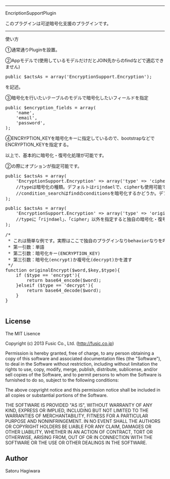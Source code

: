 ***********************************************************************
EncriptionSupportPlugin

このプラグインは可逆暗号化支援のプラグインです。
***********************************************************************

使い方

①通常通りPluginを設置。

②Appモデルで(使用しているモデルだけだとJOIN先からのfindなどで適応できません)
<pre>
public $actsAs = array('EncryptionSupport.Encryption');
</pre>
を記述。

③暗号化を行いたいテーブルのモデルで暗号化したいフィールドを指定
<pre>
public $encryption_fields = array(
	'name',
	'email',
	'password',
);
</pre>

④ENCRYPTION_KEYを暗号化キーに指定しているので、bootstrapなどでENCRYPTION_KEYを指定する。


以上で、基本的に暗号化・復号化処理が可能です。

②の際にオプションが指定可能です。
<pre>
public $actsAs = array(
	'EncryptionSupport.Encryption' => array('type' => 'cipher','condition_search' => false),
	//typeは暗号化の種類。デフォルトはrijndaelで、cipherも使用可能です。
	//condition_searchはfindのconditionsを暗号化するかどうか。デフォルトはtrueで暗号化します。
);
</pre>

<pre>
public $actsAs = array(
	'EncryptionSupport.Encryption' => array('type' => 'originalEncrypt'),
	//typeに「rijndael」、「cipher」以外を指定すると独自の暗号化・復号化メソッドを使用可能です。
);

/*
 * これは簡単な例です。実際はここで独自のプラグインなりbehaviorなりを呼んで暗号化、複号化するのが良いでしょう。
 * 第一引数：単語
 * 第二引数：暗号化キー(ENCRYPTION_KEY)
 * 第三引数：暗号化(encrypt)か複号化(decrypt)かを渡す
 */
function originalEncrypt($word,$key,$type){
	if ($type == 'encrypt'){
		return base64_encode($word);
	}elseif ($type == 'decrypt'){
		return base64_decode($word);
	}
}

</pre>

## License ##

The MIT Lisence

Copyright (c) 2013 Fusic Co., Ltd. (http://fusic.co.jp)

Permission is hereby granted, free of charge, to any person obtaining a copy of this software and associated documentation files (the "Software"), to deal in the Software without restriction, including without limitation the rights to use, copy, modify, merge, publish, distribute, sublicense, and/or sell copies of the Software, and to permit persons to whom the Software is furnished to do so, subject to the following conditions:

The above copyright notice and this permission notice shall be included in all copies or substantial portions of the Software.

THE SOFTWARE IS PROVIDED "AS IS", WITHOUT WARRANTY OF ANY KIND, EXPRESS OR IMPLIED, INCLUDING BUT NOT LIMITED TO THE WARRANTIES OF MERCHANTABILITY, FITNESS FOR A PARTICULAR PURPOSE AND NONINFRINGEMENT. IN NO EVENT SHALL THE AUTHORS OR COPYRIGHT HOLDERS BE LIABLE FOR ANY CLAIM, DAMAGES OR OTHER LIABILITY, WHETHER IN AN ACTION OF CONTRACT, TORT OR OTHERWISE, ARISING FROM, OUT OF OR IN CONNECTION WITH THE SOFTWARE OR THE USE OR OTHER DEALINGS IN THE SOFTWARE.

## Author ##

Satoru Hagiwara